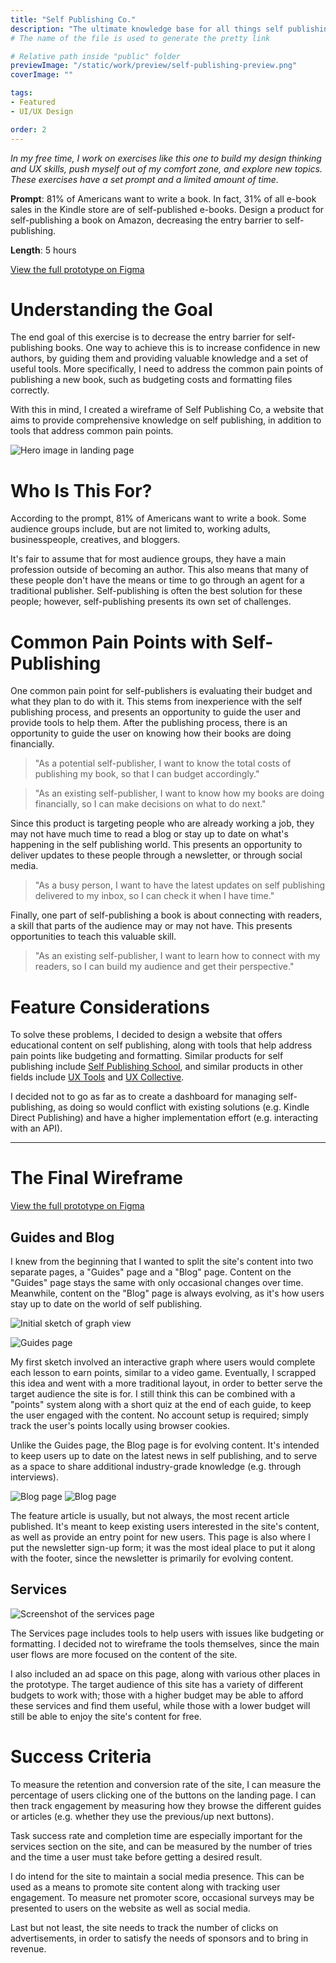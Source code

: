 ```yaml
---
title: "Self Publishing Co."
description: "The ultimate knowledge base for all things self publishing."
# The name of the file is used to generate the pretty link

# Relative path inside "public" folder
previewImage: "/static/work/preview/self-publishing-preview.png"
coverImage: ""

tags:
- Featured
- UI/UX Design

order: 2
---
```


*In my free time, I work on exercises like this one to build my design thinking and UX skills, push myself out of my comfort zone, and explore new topics. These exercises have a set prompt and a limited amount of time.*

**Prompt**: 81% of Americans want to write a book. In fact, 31% of all e-book sales in the Kindle store are of self-published e-books. Design a product for self-publishing a book on Amazon, decreasing the entry barrier to self-publishing.

**Length**: 5 hours

[View the full prototype on Figma](https://www.figma.com/proto/hXBdp2rYttv89aCxt665sf/Exercise%3A-Design-a-product-for-self-publishing-a-book-on-Amazon.?page-id=0%3A1&node-id=2%3A2&viewport=297%2C435%2C0.16&scaling=contain&starting-point-node-id=2%3A2)

# Understanding the Goal

The end goal of this exercise is to decrease the entry barrier for self-publishing books. One way to achieve this is to increase confidence in new authors, by guiding them and providing valuable knowledge and a set of useful tools. More specifically, I need to address the common pain points of publishing a new book, such as budgeting costs and formatting files correctly.

With this in mind, I created a wireframe of Self Publishing Co, a website that aims to provide comprehensive knowledge on self publishing, in addition to tools that address common pain points.

![Hero image in landing page](/static/work/self-publishing-co/landing-hero.png)

# Who Is This For?

According to the prompt, 81% of Americans want to write a book. Some audience groups include, but are not limited to, working adults, businesspeople, creatives, and bloggers.

It's fair to assume that for most audience groups, they have a main profession outside of becoming an author. This also means that many of these people don't have the means or time to go through an agent for a traditional publisher. Self-publishing is often the best solution for these people; however, self-publishing presents its own set of challenges.

# Common Pain Points with Self-Publishing

One common pain point for self-publishers is evaluating their budget and what they plan to do with it. This stems from inexperience with the self publishing process, and presents an opportunity to guide the user and provide tools to help them. After the publishing process, there is an opportunity to guide the user on knowing how their books are doing financially.

> "As a potential self-publisher, I want to know the total costs of publishing my book, so that I can budget accordingly."

> "As an existing self-publisher, I want to know how my books are doing financially, so I can make decisions on what to do next."

Since this product is targeting people who are already working a job, they may not have much time to read a blog or stay up to date on what's happening in the self publishing world. This presents an opportunity to deliver updates to these people through a newsletter, or through social media.

> "As a busy person, I want to have the latest updates on self publishing delivered to my inbox, so I can check it when I have time."

Finally, one part of self-publishing a book is about connecting with readers, a skill that parts of the audience may or may not have. This presents opportunities to teach this valuable skill.

> "As an existing self-publisher, I want to learn how to connect with my readers, so I can build my audience and get their perspective."

# Feature Considerations

To solve these problems, I decided to design a website that offers educational content on self publishing, along with tools that help address pain points like budgeting and formatting. Similar products for self publishing include [Self Publishing School](https://selfpublishing.com), and similar products in other fields include [UX Tools](https://uxtools.co/) and [UX Collective](https://uxdesign.cc/).

I decided not to go as far as to create a dashboard for managing self-publishing, as doing so would conflict with existing solutions (e.g. Kindle Direct Publishing) and have a higher implementation effort (e.g. interacting with an API).

---
# The Final Wireframe

[View the full prototype on Figma](https://www.figma.com/proto/hXBdp2rYttv89aCxt665sf/Exercise%3A-Design-a-product-for-self-publishing-a-book-on-Amazon.?page-id=0%3A1&node-id=2%3A2&viewport=297%2C435%2C0.16&scaling=contain&starting-point-node-id=2%3A2)

## Guides and Blog

I knew from the beginning that I wanted to split the site's content into two separate pages, a "Guides" page and a "Blog" page. Content on the "Guides" page stays the same with only occasional changes over time. Meanwhile, content on the "Blog" page is always evolving, as it's how users stay up to date on the world of self publishing.

![Initial sketch of graph view](/static/work/self-publishing-co/graph-sketch.jpeg)

![Guides page](/static/work/self-publishing-co/guides.png)

My first sketch involved an interactive graph where users would complete each lesson to earn points, similar to a video game. Eventually, I scrapped this idea and went with a more traditional layout, in order to better serve the target audience the site is for. I still think this can be combined with a "points" system along with a short quiz at the end of each guide, to keep the user engaged with the content. No account setup is required; simply track the user's points locally using browser cookies.

Unlike the Guides page, the Blog page is for evolving content. It's intended to keep users up to date on the latest news in self publishing, and to serve as a space to share additional industry-grade knowledge (e.g. through interviews). 

![Blog page](/static/work/self-publishing-co/blog-1.png)
![Blog page](/static/work/self-publishing-co/blog-2.png)

The feature article is usually, but not always, the most recent article published. It's meant to keep existing users interested in the site's content, as well as provide an entry point for new users. This page is also where I put the newsletter sign-up form; it was the most ideal place to put it along with the footer, since the newsletter is primarily for evolving content.

## Services

![Screenshot of the services page](/static/work/self-publishing-co/services.png)

The Services page includes tools to help users with issues like budgeting or formatting. I decided not to wireframe the tools themselves, since the main user flows are more focused on the content of the site.

I also included an ad space on this page, along with various other places in the prototype. The target audience of this site has a variety of different budgets to work with; those with a higher budget may be able to afford these services and find them useful, while those with a lower budget will still be able to enjoy the site's content for free.

# Success Criteria

To measure the retention and conversion rate of the site, I can measure the percentage of users clicking one of the buttons on the landing page. I can then track engagement by measuring how they browse the different guides or articles (e.g. whether they use the previous/up next buttons).

Task success rate and completion time are especially important for the services section on the site, and can be measured by the number of tries and the time a user must take before getting a desired result. 

I do intend for the site to maintain a social media presence. This can be used as a means to promote site content along with tracking user engagement. To measure net promoter score, occasional surveys may be presented to users on the website as well as social media.

Last but not least, the site needs to track the number of clicks on advertisements, in order to satisfy the needs of sponsors and to bring in revenue.